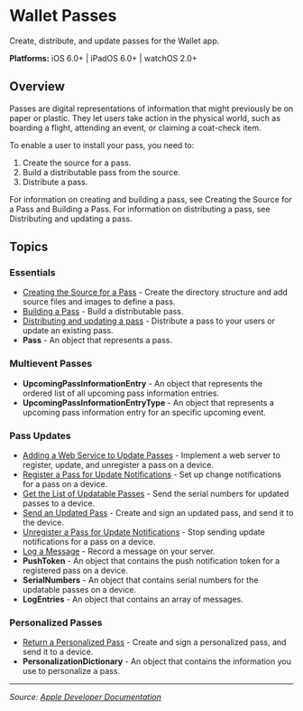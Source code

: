 # Wallet Passes

Create, distribute, and update passes for the Wallet app.

**Platforms:** iOS 6.0+ | iPadOS 6.0+ | watchOS 2.0+

## Overview

Passes are digital representations of information that might previously be on paper or plastic. They let users take action in the physical world, such as boarding a flight, attending an event, or claiming a coat-check item.

To enable a user to install your pass, you need to:

1. Create the source for a pass.
2. Build a distributable pass from the source.
3. Distribute a pass.

For information on creating and building a pass, see Creating the Source for a Pass and Building a Pass. For information on distributing a pass, see Distributing and updating a pass.

## Topics

### Essentials
- [Creating the Source for a Pass](https://developer.apple.com/documentation/walletpasses/creating-the-source-for-a-pass) - Create the directory structure and add source files and images to define a pass.
- [Building a Pass](https://developer.apple.com/documentation/walletpasses/building-a-pass) - Build a distributable pass.
- [Distributing and updating a pass](https://developer.apple.com/documentation/walletpasses/distributing-and-updating-a-pass) - Distribute a pass to your users or update an existing pass.
- **Pass** - An object that represents a pass.

### Multievent Passes
- **UpcomingPassInformationEntry** - An object that represents the ordered list of all upcoming pass information entries.
- **UpcomingPassInformationEntryType** - An object that represents a upcoming pass information entry for an specific upcoming event.

### Pass Updates
- [Adding a Web Service to Update Passes](https://developer.apple.com/documentation/walletpasses/adding-a-web-service-to-update-passes) - Implement a web server to register, update, and unregister a pass on a device.
- [Register a Pass for Update Notifications](https://developer.apple.com/documentation/walletpasses/register-a-pass-for-update-notifications) - Set up change notifications for a pass on a device.
- [Get the List of Updatable Passes](https://developer.apple.com/documentation/walletpasses/get-the-list-of-updatable-passes) - Send the serial numbers for updated passes to a device.
- [Send an Updated Pass](https://developer.apple.com/documentation/walletpasses/send-an-updated-pass) - Create and sign an updated pass, and send it to the device.
- [Unregister a Pass for Update Notifications](https://developer.apple.com/documentation/walletpasses/unregister-a-pass-for-update-notifications) - Stop sending update notifications for a pass on a device.
- [Log a Message](https://developer.apple.com/documentation/walletpasses/log-a-message) - Record a message on your server.
- **PushToken** - An object that contains the push notification token for a registered pass on a device.
- **SerialNumbers** - An object that contains serial numbers for the updatable passes on a device.
- **LogEntries** - An object that contains an array of messages.

### Personalized Passes
- [Return a Personalized Pass](https://developer.apple.com/documentation/walletpasses/return-a-personalized-pass) - Create and sign a personalized pass, and send it to a device.
- **PersonalizationDictionary** - An object that contains the information you use to personalize a pass.

---

*Source: [Apple Developer Documentation](https://developer.apple.com/documentation/WalletPasses)*